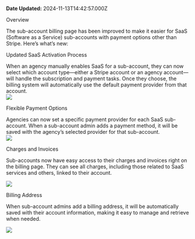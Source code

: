**Date Updated:** 2024-11-13T14:42:57.000Z

Overview

The sub-account billing page has been improved to make it easier for SaaS (Software as a Service) sub-accounts with payment options other than Stripe. Here’s what’s new:

  
Updated SaaS Activation Process

When an agency manually enables SaaS for a sub-account, they can now select which account type—either a Stripe account or an agency account—will handle the subscription and payment tasks. Once they choose, the billing system will automatically use the default payment provider from that account.  
![](https://s3.amazonaws.com/cdn.freshdesk.com/data/helpdesk/attachments/production/155036471118/original/V18__2_FesOeHVYo8IYE2E8q0EJJjCOk7Q.png?1731489081)

  
Flexible Payment Options

Agencies can now set a specific payment provider for each SaaS sub-account. When a sub-account admin adds a payment method, it will be saved with the agency’s selected provider for that sub-account.  
![](https://s3.amazonaws.com/cdn.freshdesk.com/data/helpdesk/attachments/production/155036471050/original/weJwSfEwdaOOwi8dY4O4e7aglbKSC7ZPLA.jpeg?1731489056)

  
Charges and Invoices

Sub-accounts now have easy access to their charges and invoices right on the billing page. They can see all charges, including those related to SaaS services and others, linked to their account.

![](https://s3.amazonaws.com/cdn.freshdesk.com/data/helpdesk/attachments/production/155036471003/original/RkBDJiydKhr3qdc5ZmldDYmUwJe7JqRbVg.jpeg?1731489035)  

Billing Address

When sub-account admins add a billing address, it will be automatically saved with their account information, making it easy to manage and retrieve when needed.

![](https://s3.amazonaws.com/cdn.freshdesk.com/data/helpdesk/attachments/production/155036471127/original/aOHkfT7x6sYSiQ6Zen-JefonfRFNUhufCA.jpeg?1731489101)
  
  